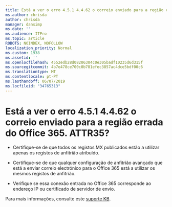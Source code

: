 ```yaml
---
title: Está a ver o erro 4.5.1 4.4.62 o correio enviado para a região errada do Office 365. ATTR35?
ms.author: chrisda
author: chrisda
manager: dansimp
ms.date: ''
ms.audience: ITPro
ms.topic: article
ROBOTS: NOINDEX, NOFOLLOW
localization_priority: Normal
ms.custom: 1938
ms.assetid: ''
ms.openlocfilehash: 4552edb28d08206304c0e305badf10235d6d315f
ms.sourcegitcommit: 4b7e478ce700c0b781efec3857ac4dce5bdf00c6
ms.translationtype: MT
ms.contentlocale: pt-PT
ms.lasthandoff: 06/07/2019
ms.locfileid: "34765313"
---
```

# <a name="are-you-seeing-error-451-4462-mail-sent-to-the-wrong-office-365-region-attr35"></a>Está a ver o erro 4.5.1 4.4.62 o correio enviado para a região errada do Office 365. ATTR35?

- Certifique-se de que todos os registos MX publicados estão a utilizar apenas os registos de anfitrião atribuído.

- Certifique-se de que qualquer configuração de anfitrião avançado que está a enviar correio electrónico para o Office 365 está a utilizar os mesmos registos de anfitrião.

- Verifique se essa conexão entrada no Office 365 corresponde ao endereço IP ou certificado de servidor de envio.

Para mais informações, consulte este [suporte KB](https://support.microsoft.com/help/4057301/attr35-response-code-when-mail-is-sent-to-eop-exo).
